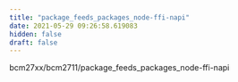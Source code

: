 ```yaml
---
title: "package_feeds_packages_node-ffi-napi"
date: 2021-05-29 09:26:58.619083
hidden: false
draft: false
---
```


bcm27xx/bcm2711/package_feeds_packages_node-ffi-napi

